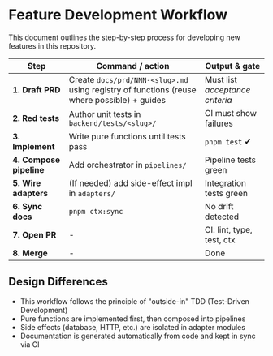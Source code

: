 # Feature Development Workflow

This document outlines the step-by-step process for developing new features in this repository.

| Step | Command / action | Output & gate |
|------|------------------|---------------|
| **1. Draft PRD** | Create `docs/prd/NNN-<slug>.md` using registry of functions (reuse where possible) + guides | Must list *acceptance criteria* |
| **2. Red tests** | Author unit tests in `backend/tests/<slug>/` | CI must show failures |
| **3. Implement** | Write pure functions until tests pass | `pnpm test` ✔ |
| **4. Compose pipeline** | Add orchestrator in `pipelines/` | Pipeline tests green |
| **5. Wire adapters** | (If needed) add side-effect impl in `adapters/` | Integration tests green |
| **6. Sync docs** | `pnpm ctx:sync` | No drift detected |
| **7. Open PR** | - | CI: lint, type, test, ctx |
| **8. Merge** | - | Done |

## Design Differences

- This workflow follows the principle of "outside-in" TDD (Test-Driven Development) 
- Pure functions are implemented first, then composed into pipelines
- Side effects (database, HTTP, etc.) are isolated in adapter modules
- Documentation is generated automatically from code and kept in sync via CI 